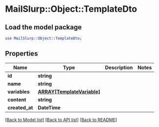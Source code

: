 # MailSlurp::Object::TemplateDto

## Load the model package
```perl
use MailSlurp::Object::TemplateDto;
```

## Properties
Name | Type | Description | Notes
------------ | ------------- | ------------- | -------------
**id** | **string** |  | 
**name** | **string** |  | 
**variables** | [**ARRAY[TemplateVariable]**](TemplateVariable) |  | 
**content** | **string** |  | 
**created_at** | **DateTime** |  | 

[[Back to Model list]](../README#documentation-for-models) [[Back to API list]](../README#documentation-for-api-endpoints) [[Back to README]](../README)


